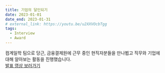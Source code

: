 ```yaml
---
title: 기업의 달인되기
date: 2023-01-01
date_end: 2023-01-31
# external_link: https://youtu.be/u2XXVOcbTgg
tags:
  - Interview
  - Award
---
```

컴계일학 팀으로 당근, 금융결제원에 근무 중인 현직자분들을 만나뵙고 직무와 기업에 대해 알아보는 활동을 진행했습니다.  
[발표 영상 보러가기](https://youtu.be/u2XXVOcbTgg)